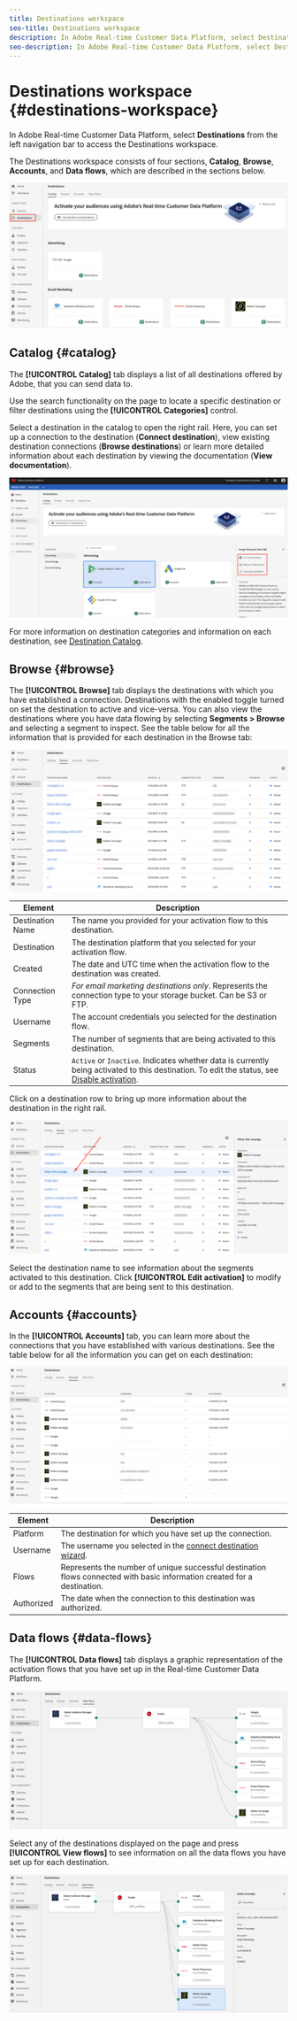 ```yaml
---
title: Destinations workspace
seo-title: Destinations workspace
description: In Adobe Real-time Customer Data Platform, select Destinations from the left navigation bar to access the destinations workspace.
seo-description: In Adobe Real-time Customer Data Platform, select Destinations from the left navigation bar to access the destinations workspace.
---
```


# Destinations workspace {#destinations-workspace}

In Adobe Real-time Customer Data Platform, select **Destinations** from the left navigation bar to access the Destinations workspace.

The Destinations workspace consists of four sections, **Catalog**, **Browse**, **Accounts**, and **Data flows**, which are described in the sections below.

![Destinations-overview](/help/rtcdp/destinations/assets/destinations-overview.png)

## Catalog {#catalog}

The **[!UICONTROL Catalog]** tab displays a list of all destinations offered by Adobe, that you can send data to. 

Use the search functionality on the page to locate a specific destination or filter destinations using the **[!UICONTROL Categories]** control. 

Select a destination in the catalog to open the right rail. Here, you can set up a connection to the destination (**Connect destination**), view existing destination connections (**Browse destinations**) or learn more detailed information about each destination by viewing the documentation (**View documentation**).

![Destination catalog options](/help/rtcdp/destinations/assets/destination-ui-catalog-options.png)

For more information on destination categories and information on each destination, see [Destination Catalog](/help/rtcdp/destinations/destinations-catalog.md).

## Browse {#browse}

The **[!UICONTROL Browse]** tab displays the destinations with which you have established a connection. Destinations with the enabled toggle turned on set the destination to active and vice-versa. You can also view the destinations where you have data flowing by selecting **Segments > Browse** and selecting a segment to inspect. See the table below for all the information that is provided for each destination in the Browse tab:

![Browse Tab](/help/rtcdp/destinations/assets/browse-tab.png)

Element | Description 
---------|----------
 Destination Name | The name you provided for your activation flow to this destination.
 Destination | The destination platform that you selected for your activation flow.
 Created | The date and UTC time when the activation flow to the destination was created.
 Connection Type | *For email marketing destinations only*. Represents the connection type to your storage bucket. Can be S3 or FTP. 
 Username | The account credentials you selected for the destination flow.
 Segments | The number of segments that are being activated to this destination.
 Status | `Active` or `Inactive`. Indicates whether data is currently being activated to this destination. To edit the status, see [Disable activation](/help/rtcdp/destinations/activate-destinations.md#disable-activation).

Click on a destination row to bring up more information about the destination in the right rail.

![Click destination row](/help/rtcdp/destinations/assets/click-destination-row.png)

Select the destination name to see information about the segments activated to this destination. Click **[!UICONTROL Edit activation]** to modify or add to the segments that are being sent to this destination.

## Accounts {#accounts}

In the **[!UICONTROL Accounts]** tab, you can learn more about the connections that you have established with various destinations. See the table below for all the information you can get on each destination:

![Accounts tab](/help/rtcdp/destinations/assets/accounts-tab.png)

Element | Description
---------|----------
 Platform | The destination for which you have set up the connection.
 Username | The username you selected in the [connect destination wizard](/help/rtcdp/destinations/email-marketing-destinations.md#connect-destination).
 Flows | Represents the number of unique successful destination flows connected with basic information created for a destination.
 Authorized | The date when the connection to this destination was authorized.
 
## Data flows {#data-flows}

The **[!UICONTROL Data flows]** tab displays a graphic representation of the activation flows that you have set up in the Real-time Customer Data Platform.

![Data-flows1](/help/rtcdp/destinations/assets/data-flows1.png)

Select any of the destinations displayed on the page and press **[!UICONTROL View flows]** to see information on all the data flows you have set up for each destination.

![Data-flows2](/help/rtcdp/destinations/assets/data-flows2.png)